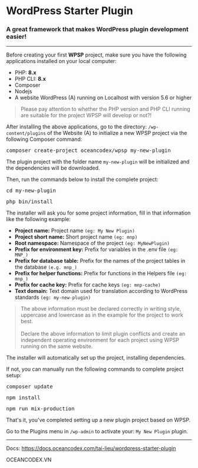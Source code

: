 # WordPress Starter Plugin
### A great framework that makes WordPress plugin development easier!

---
Before creating your first **WPSP** project, make sure you have the following applications installed on your local computer:

- PHP: **8.x**
- PHP CLI: **8.x**
- Composer
- Nodejs
- A website WordPress (A) running on Localhost with version 5.6 or higher

<blockquote>
Please pay attention to whether the PHP version and PHP CLI running are suitable for the project WPSP will develop or not?!
</blockquote>

After installing the above applications, go to the directory: `/wp-content/plugins` of the Website (A) to initialize a new WPSP project via the following Composer command:

<pre>
composer create-project oceancodex/wpsp my-new-plugin
</pre>

The plugin project with the folder name `my-new-plugin` will be initialized and the dependencies will be downloaded.

Then, run the commands below to install the complete project:

<pre>
cd my-new-plugin
</pre>

<pre>
php bin/install
</pre>

The installer will ask you for some project information, fill in that information like the following example:

- **Project name:** Project name `(eg: My New Plugin)`
- **Project short name:** Short project name `(eg: mnp)`
- **Root namespace:** Namespace of the project `(eg: MyNewPlugin)`
- **Prefix for environment key:** Prefix for variables in the .env file `(eg: MNP_)`
- **Prefix for database table:** Prefix for the names of the project tables in the database `(e.g. mnp_)`
- **Prefix for helper functions:** Prefix for functions in the Helpers file `(eg: mnp_)`
- **Prefix for cache key:** Prefix for cache keys `(eg: mnp-cache)`
- **Text domain:** Text domain used for translation according to WordPress standards `(eg: my-new-plugin)`

<blockquote>
The above information must be declared correctly in writing style, uppercase and lowercase as in the example for the project to work best.
<br/><br/>
Declare the above information to limit plugin conflicts and create an independent operating environment for each project using WPSP running on the same website.
</blockquote>

The installer will automatically set up the project, installing dependencies.

If not, you can manually run the following commands to complete project setup:

<pre>
composer update
</pre>

<pre>
npm install
</pre>

<pre>
npm run mix-production
</pre>

That's it, you've completed setting up a new plugin project based on WPSP.

Go to the Plugins menu in `/wp-admin` to activate your: `My New Plugin` plugin.
___
Docs: https://docs.oceancodex.com/tai-lieu/wordpress-starter-plugin

OCEANCODEX.VN